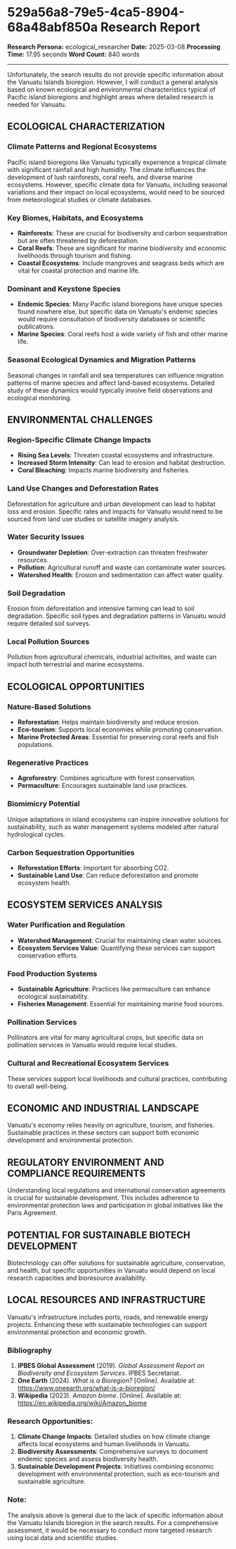 # 529a56a8-79e5-4ca5-8904-68a48abf850a Research Report

**Research Persona:** ecological_researcher
**Date:** 2025-03-08
**Processing Time:** 17.95 seconds
**Word Count:** 840 words

---

Unfortunately, the search results do not provide specific information about the Vanuatu Islands bioregion. However, I will conduct a general analysis based on known ecological and environmental characteristics typical of Pacific island bioregions and highlight areas where detailed research is needed for Vanuatu.

## ECOLOGICAL CHARACTERIZATION

### Climate Patterns and Regional Ecosystems
Pacific island bioregions like Vanuatu typically experience a tropical climate with significant rainfall and high humidity. The climate influences the development of lush rainforests, coral reefs, and diverse marine ecosystems. However, specific climate data for Vanuatu, including seasonal variations and their impact on local ecosystems, would need to be sourced from meteorological studies or climate databases.

### Key Biomes, Habitats, and Ecosystems
- **Rainforests**: These are crucial for biodiversity and carbon sequestration but are often threatened by deforestation.
- **Coral Reefs**: These are significant for marine biodiversity and economic livelihoods through tourism and fishing.
- **Coastal Ecosystems**: Include mangroves and seagrass beds which are vital for coastal protection and marine life.

### Dominant and Keystone Species
- **Endemic Species**: Many Pacific island bioregions have unique species found nowhere else, but specific data on Vanuatu's endemic species would require consultation of biodiversity databases or scientific publications.
- **Marine Species**: Coral reefs host a wide variety of fish and other marine life.

### Seasonal Ecological Dynamics and Migration Patterns
Seasonal changes in rainfall and sea temperatures can influence migration patterns of marine species and affect land-based ecosystems. Detailed study of these dynamics would typically involve field observations and ecological monitoring.

## ENVIRONMENTAL CHALLENGES

### Region-Specific Climate Change Impacts
- **Rising Sea Levels**: Threaten coastal ecosystems and infrastructure.
- **Increased Storm Intensity**: Can lead to erosion and habitat destruction.
- **Coral Bleaching**: Impacts marine biodiversity and fisheries.

### Land Use Changes and Deforestation Rates
Deforestation for agriculture and urban development can lead to habitat loss and erosion. Specific rates and impacts for Vanuatu would need to be sourced from land use studies or satellite imagery analysis.

### Water Security Issues
- **Groundwater Depletion**: Over-extraction can threaten freshwater resources.
- **Pollution**: Agricultural runoff and waste can contaminate water sources.
- **Watershed Health**: Erosion and sedimentation can affect water quality.

### Soil Degradation
Erosion from deforestation and intensive farming can lead to soil degradation. Specific soil types and degradation patterns in Vanuatu would require detailed soil surveys.

### Local Pollution Sources
Pollution from agricultural chemicals, industrial activities, and waste can impact both terrestrial and marine ecosystems.

## ECOLOGICAL OPPORTUNITIES

### Nature-Based Solutions
- **Reforestation**: Helps maintain biodiversity and reduce erosion.
- **Eco-tourism**: Supports local economies while promoting conservation.
- **Marine Protected Areas**: Essential for preserving coral reefs and fish populations.

### Regenerative Practices
- **Agroforestry**: Combines agriculture with forest conservation.
- **Permaculture**: Encourages sustainable land use practices.

### Biomimicry Potential
Unique adaptations in island ecosystems can inspire innovative solutions for sustainability, such as water management systems modeled after natural hydrological cycles.

### Carbon Sequestration Opportunities
- **Reforestation Efforts**: Important for absorbing CO2.
- **Sustainable Land Use**: Can reduce deforestation and promote ecosystem health.

## ECOSYSTEM SERVICES ANALYSIS

### Water Purification and Regulation
- **Watershed Management**: Crucial for maintaining clean water sources.
- **Ecosystem Services Value**: Quantifying these services can support conservation efforts.

### Food Production Systems
- **Sustainable Agriculture**: Practices like permaculture can enhance ecological sustainability.
- **Fisheries Management**: Essential for maintaining marine food sources.

### Pollination Services
Pollinators are vital for many agricultural crops, but specific data on pollination services in Vanuatu would require local studies.

### Cultural and Recreational Ecosystem Services
These services support local livelihoods and cultural practices, contributing to overall well-being.

## ECONOMIC AND INDUSTRIAL LANDSCAPE
Vanuatu's economy relies heavily on agriculture, tourism, and fisheries. Sustainable practices in these sectors can support both economic development and environmental protection.

## REGULATORY ENVIRONMENT AND COMPLIANCE REQUIREMENTS
Understanding local regulations and international conservation agreements is crucial for sustainable development. This includes adherence to environmental protection laws and participation in global initiatives like the Paris Agreement.

## POTENTIAL FOR SUSTAINABLE BIOTECH DEVELOPMENT
Biotechnology can offer solutions for sustainable agriculture, conservation, and health, but specific opportunities in Vanuatu would depend on local research capacities and bioresource availability.

## LOCAL RESOURCES AND INFRASTRUCTURE
Vanuatu's infrastructure includes ports, roads, and renewable energy projects. Enhancing these with sustainable technologies can support environmental protection and economic growth.

### Bibliography
1. **IPBES Global Assessment** (2019). _Global Assessment Report on Biodiversity and Ecosystem Services_. IPBES Secretariat.
2. **One Earth** (2024). _What is a Bioregion?_ [Online]. Available at: https://www.oneearth.org/what-is-a-bioregion/
3. **Wikipedia** (2023). _Amazon biome_. [Online]. Available at: https://en.wikipedia.org/wiki/Amazon_biome

### Research Opportunities:
1. **Climate Change Impacts**: Detailed studies on how climate change affects local ecosystems and human livelihoods in Vanuatu.
2. **Biodiversity Assessments**: Comprehensive surveys to document endemic species and assess biodiversity health.
3. **Sustainable Development Projects**: Initiatives combining economic development with environmental protection, such as eco-tourism and sustainable agriculture.

### Note:
The analysis above is general due to the lack of specific information about the Vanuatu Islands bioregion in the search results. For a comprehensive assessment, it would be necessary to conduct more targeted research using local data and scientific studies.